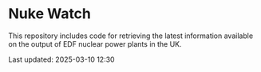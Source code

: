 # Nuke Watch

This repository includes code for retrieving the latest information available on the output of EDF nuclear power plants in the UK.

Last updated: 2025-03-10 12:30